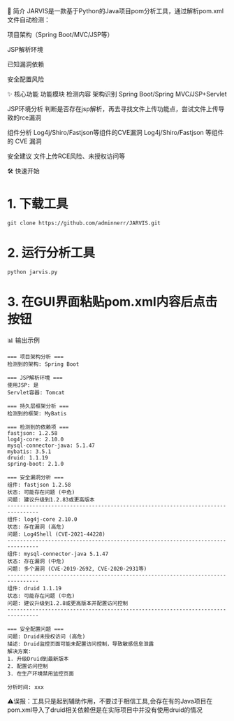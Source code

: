 📖 简介
JARVIS是一款基于Python的Java项目pom分析工具，通过解析pom.xml文件自动检测：

项目架构（Spring Boot/MVC/JSP等）

JSP解析环境

已知漏洞依赖

安全配置风险

✨ 核心功能
功能模块	检测内容
架构识别	Spring Boot/Spring MVC/JSP+Servlet

JSP环境分析	判断是否存在jsp解析，再去寻找文件上传功能点，尝试文件上传导致的rce漏洞

组件分析	Log4j/Shiro/Fastjson等组件的CVE漏洞
Log4j/Shiro/Fastjson 等组件的 CVE 漏洞

安全建议	文件上传RCE风险、未授权访问等

🛠️ 快速开始

# 1. 下载工具
```
git clone https://github.com/adminnerr/JARVIS.git
```

# 2. 运行分析工具
```python jarvis.py```

# 3. 在GUI界面粘贴pom.xml内容后点击按钮
📊 输出示例
```
=== 项目架构分析 ===
检测到的架构: Spring Boot

=== JSP解析环境 ===
使用JSP: 是
Servlet容器: Tomcat

=== 持久层框架分析 ===
检测到的框架: MyBatis

=== 检测到的依赖项 ===
fastjson: 1.2.58
log4j-core: 2.10.0
mysql-connector-java: 5.1.47
mybatis: 3.5.1
druid: 1.1.19
spring-boot: 2.1.0

=== 安全漏洞分析 ===
组件: fastjson 1.2.58
状态: 可能存在问题 (中危)
问题: 建议升级到1.2.83或更高版本
--------------------------------------------------------------------------------
组件: log4j-core 2.10.0
状态: 存在漏洞 (高危)
问题: Log4Shell (CVE-2021-44228)
--------------------------------------------------------------------------------
组件: mysql-connector-java 5.1.47
状态: 存在漏洞 (中危)
问题: 多个漏洞 (CVE-2019-2692, CVE-2020-2931等)
--------------------------------------------------------------------------------
组件: druid 1.1.19
状态: 可能存在问题 (中危)
问题: 建议升级到1.2.8或更高版本并配置访问控制
--------------------------------------------------------------------------------

=== 安全配置问题 ===
问题: Druid未授权访问 (高危)
描述: Druid监控页面可能未配置访问控制，导致敏感信息泄露
解决方案:
1. 升级Druid到最新版本
2. 配置访问控制
3. 在生产环境禁用监控页面

分析时间: xxx
```


⚠误报：工具只是起到辅助作用，不要过于相信工具,会存在有的Java项目在pom.xml导入了druid相关依赖但是在实际项目中并没有使用druid的情况
